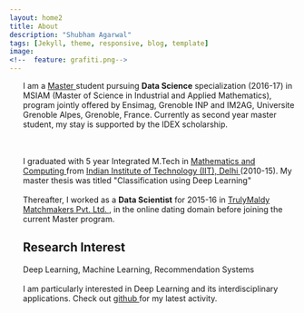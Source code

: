 ```yaml
---
layout: home2
title: About
description: "Shubham Agarwal"
tags: [Jekyll, theme, responsive, blog, template]
image:
<!--  feature: grafiti.png-->
---
```


<section>

<ul>

I am a <a href="http://msiam.imag.fr">Master </a> student pursuing <strong>Data Science</strong> specialization (2016-17) in MSIAM (Master of Science in Industrial and Applied Mathematics), program jointly offered by Ensimag, Grenoble INP and IM2AG, Universite Grenoble Alpes, Grenoble, France. Currently as second year master student, my stay is supported by the IDEX scholarship. 

<br />
<br />
I graduated with 5 year Integrated M.Tech in <a href="http://maths.iitd.ac.in/">Mathematics and Computing </a> from <a href="http://www.iitd.ac.in/">Indian Institute of Technology (IIT), Delhi </a> (2010-15). My master thesis was titled "Classification using Deep Learning"
<br />
<br />
Thereafter, I worked as a <strong>Data Scientist</strong> for 2015-16 in <a href="http://trulymadly.com/">TrulyMaldy Matchmakers Pvt. Ltd. </a>, in the online dating domain before joining the current Master program.
<br />

<h2> Research Interest </h2>

Deep Learning, Machine Learning, Recommendation Systems
<br />
<br />
I am particularly interested in Deep Learning and its interdisciplinary applications. Check out <a href="https://github.com/shubhamagarwal92">github </a> for my latest activity. 
</ul>

</section>




